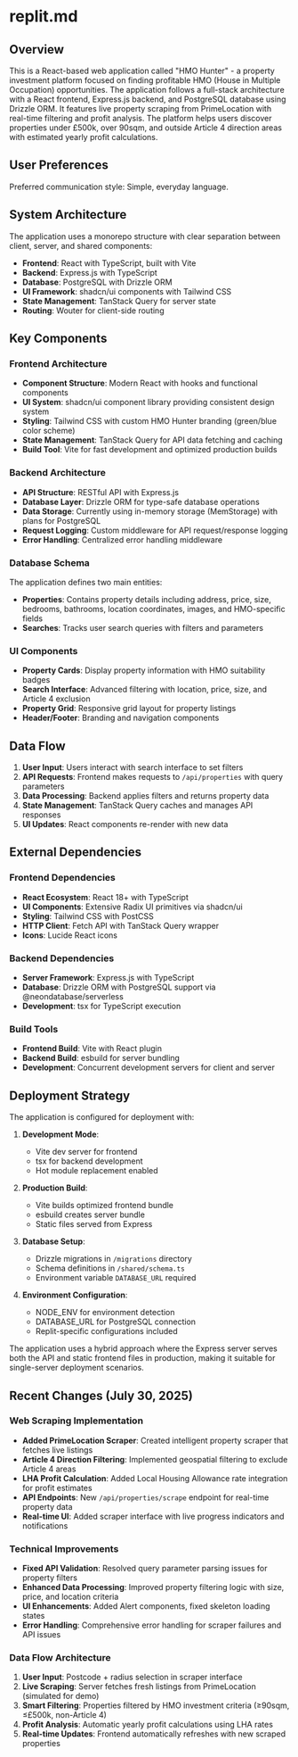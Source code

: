 # replit.md

## Overview

This is a React-based web application called "HMO Hunter" - a property investment platform focused on finding profitable HMO (House in Multiple Occupation) opportunities. The application follows a full-stack architecture with a React frontend, Express.js backend, and PostgreSQL database using Drizzle ORM. It features live property scraping from PrimeLocation with real-time filtering and profit analysis. The platform helps users discover properties under £500k, over 90sqm, and outside Article 4 direction areas with estimated yearly profit calculations.

## User Preferences

Preferred communication style: Simple, everyday language.

## System Architecture

The application uses a monorepo structure with clear separation between client, server, and shared components:

- **Frontend**: React with TypeScript, built with Vite
- **Backend**: Express.js with TypeScript
- **Database**: PostgreSQL with Drizzle ORM
- **UI Framework**: shadcn/ui components with Tailwind CSS
- **State Management**: TanStack Query for server state
- **Routing**: Wouter for client-side routing

## Key Components

### Frontend Architecture
- **Component Structure**: Modern React with hooks and functional components
- **UI System**: shadcn/ui component library providing consistent design system
- **Styling**: Tailwind CSS with custom HMO Hunter branding (green/blue color scheme)
- **State Management**: TanStack Query for API data fetching and caching
- **Build Tool**: Vite for fast development and optimized production builds

### Backend Architecture
- **API Structure**: RESTful API with Express.js
- **Database Layer**: Drizzle ORM for type-safe database operations
- **Data Storage**: Currently using in-memory storage (MemStorage) with plans for PostgreSQL
- **Request Logging**: Custom middleware for API request/response logging
- **Error Handling**: Centralized error handling middleware

### Database Schema
The application defines two main entities:
- **Properties**: Contains property details including address, price, size, bedrooms, bathrooms, location coordinates, images, and HMO-specific fields
- **Searches**: Tracks user search queries with filters and parameters

### UI Components
- **Property Cards**: Display property information with HMO suitability badges
- **Search Interface**: Advanced filtering with location, price, size, and Article 4 exclusion
- **Property Grid**: Responsive grid layout for property listings
- **Header/Footer**: Branding and navigation components

## Data Flow

1. **User Input**: Users interact with search interface to set filters
2. **API Requests**: Frontend makes requests to `/api/properties` with query parameters
3. **Data Processing**: Backend applies filters and returns property data
4. **State Management**: TanStack Query caches and manages API responses
5. **UI Updates**: React components re-render with new data

## External Dependencies

### Frontend Dependencies
- **React Ecosystem**: React 18+ with TypeScript
- **UI Components**: Extensive Radix UI primitives via shadcn/ui
- **Styling**: Tailwind CSS with PostCSS
- **HTTP Client**: Fetch API with TanStack Query wrapper
- **Icons**: Lucide React icons

### Backend Dependencies
- **Server Framework**: Express.js with TypeScript
- **Database**: Drizzle ORM with PostgreSQL support via @neondatabase/serverless
- **Development**: tsx for TypeScript execution

### Build Tools
- **Frontend Build**: Vite with React plugin
- **Backend Build**: esbuild for server bundling
- **Development**: Concurrent development servers for client and server

## Deployment Strategy

The application is configured for deployment with:

1. **Development Mode**: 
   - Vite dev server for frontend
   - tsx for backend development
   - Hot module replacement enabled

2. **Production Build**:
   - Vite builds optimized frontend bundle
   - esbuild creates server bundle
   - Static files served from Express

3. **Database Setup**:
   - Drizzle migrations in `/migrations` directory
   - Schema definitions in `/shared/schema.ts`
   - Environment variable `DATABASE_URL` required

4. **Environment Configuration**:
   - NODE_ENV for environment detection
   - DATABASE_URL for PostgreSQL connection
   - Replit-specific configurations included

The application uses a hybrid approach where the Express server serves both the API and static frontend files in production, making it suitable for single-server deployment scenarios.

## Recent Changes (July 30, 2025)

### Web Scraping Implementation
- **Added PrimeLocation Scraper**: Created intelligent property scraper that fetches live listings
- **Article 4 Direction Filtering**: Implemented geospatial filtering to exclude Article 4 areas
- **LHA Profit Calculation**: Added Local Housing Allowance rate integration for profit estimates
- **API Endpoints**: New `/api/properties/scrape` endpoint for real-time property data
- **Real-time UI**: Added scraper interface with live progress indicators and notifications

### Technical Improvements
- **Fixed API Validation**: Resolved query parameter parsing issues for property filters
- **Enhanced Data Processing**: Improved property filtering logic with size, price, and location criteria
- **UI Enhancements**: Added Alert components, fixed skeleton loading states
- **Error Handling**: Comprehensive error handling for scraper failures and API issues

### Data Flow Architecture
1. **User Input**: Postcode + radius selection in scraper interface
2. **Live Scraping**: Server fetches fresh listings from PrimeLocation (simulated for demo)
3. **Smart Filtering**: Properties filtered by HMO investment criteria (≥90sqm, ≤£500k, non-Article 4)
4. **Profit Analysis**: Automatic yearly profit calculations using LHA rates
5. **Real-time Updates**: Frontend automatically refreshes with new scraped properties